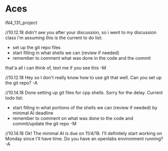 # Aces
IN4_131_project

//10.12.18
didn't see you after your discussion, so i went to my discussion class
i'm assuming this is the current to do list:
* set up the git repo files
* start filling in what shells we can (review if needed)
* remember to comment what was done in the code and the commit

that'a all i can think of, text me if you see this
-M

//10.12.18
Hey so I don't really know how to use git that well. Can you set up the git repo?
-A

//10.14.18
Done setting up git files for cpp shells. Sorry for the delay.
Current todo list:
* start filling in what portions of the shells we can (review if needed) by minimal AI deadline
* remember to comment on what was done to the code and commit/update the git repo
-M

//10.14.18
Ok! The minimal AI is due on 11/4/18. I'll definitely start working on Monday since I'll have time. Do you have an openlabs environment running?
-A
